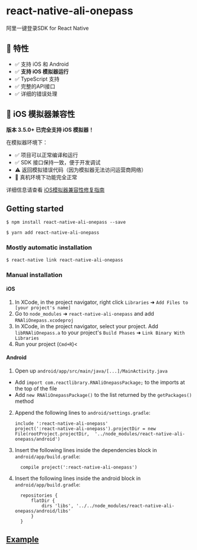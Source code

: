 # react-native-ali-onepass

阿里一键登录SDK for React Native

## 🎯 特性

- ✅ 支持 iOS 和 Android
- ✅ **支持 iOS 模拟器运行**
- ✅ TypeScript 支持
- ✅ 完整的API接口
- ✅ 详细的错误处理

## 🚨 iOS 模拟器兼容性

**版本 3.5.0+ 已完全支持 iOS 模拟器！**

在模拟器环境下：
- ✅ 项目可以正常编译和运行
- ✅ SDK 接口保持一致，便于开发调试
- ⚠️ 返回模拟错误代码（因为模拟器无法访问运营商网络）
- 📱 真机环境下功能完全正常

详细信息请查看 [iOS模拟器兼容性修复指南](./iOS_SIMULATOR_FIX.md)

## Getting started

`$ npm install react-native-ali-onepass --save`

`$ yarn add react-native-ali-onepass`

### Mostly automatic installation

`$ react-native link react-native-ali-onepass`

### Manual installation


#### iOS

1. In XCode, in the project navigator, right click `Libraries` ➜ `Add Files to [your project's name]`
2. Go to `node_modules` ➜ `react-native-ali-onepass` and add `RNAliOnepass.xcodeproj`
3. In XCode, in the project navigator, select your project. Add `libRNAliOnepass.a` to your project's `Build Phases` ➜ `Link Binary With Libraries`
4. Run your project (`Cmd+R`)<

#### Android

1. Open up `android/app/src/main/java/[...]/MainActivity.java`
  - Add `import com.reactlibrary.RNAliOnepassPackage;` to the imports at the top of the file
  - Add `new RNAliOnepassPackage()` to the list returned by the `getPackages()` method
2. Append the following lines to `android/settings.gradle`:
  	```
  	include ':react-native-ali-onepass'
  	project(':react-native-ali-onepass').projectDir = new File(rootProject.projectDir, 	'../node_modules/react-native-ali-onepass/android')
  	```
3. Insert the following lines inside the dependencies block in `android/app/build.gradle`:
  	```
      compile project(':react-native-ali-onepass')
  	```
4. Insert the following lines inside the android block in `android/app/build.gradle`:
  	```
      repositories {
          flatDir {
              dirs 'libs', '../../node_modules/react-native-ali-onepass/android/libs'
          }
      }
  	```

## [Example](https://github.com/yoonzm/react-native-ali-onepass/blob/master/example/App.js)

